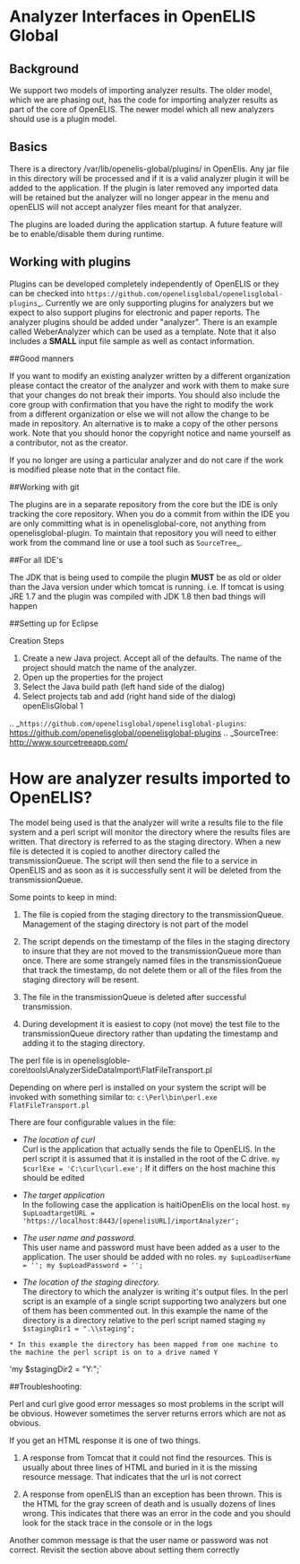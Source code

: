# Analyzer Interfaces in OpenELIS Global

## Background


We support two models of importing analyzer results. The older model,
which we are phasing out, has the code for importing analyzer results as
part of the core of OpenELIS. The newer model which all new analyzers
should use is a plugin model.

## Basics

There is a directory /var/lib/openelis-global/plugins/ in OpenElis. Any jar file in this directory
will be processed and if it is a valid analyzer plugin it will be added
to the application. If the plugin is later removed any imported data
will be retained but the analyzer will no longer appear in the menu and
openELIS will not accept analyzer files meant for that analyzer.

The plugins are loaded during the application startup. A future feature
will be to enable/disable them during runtime.

## Working with plugins

Plugins can be developed completely independently of OpenELIS or they
can be checked into
`https://github.com/openelisglobal/openelisglobal-plugins`_. Currently
we are only supporting plugins for analyzers but we expect to also
support plugins for electronic and paper reports. The analyzer plugins
should be added under "analyzer". There is an example called
WeberAnalyzer which can be used as a template. Note that it also
includes a **SMALL** input file sample as well as contact information.

##Good manners


If you want to modify an existing analyzer written by a different
organization please contact the creator of the analyzer and work with
them to make sure that your changes do not break their imports. You
should also include the core group with confirmation that you have the
right to modify the work from a different organization or else we will
not allow the change to be made in repository. An alternative is to make
a copy of the other persons work. Note that you should honor the
copyright notice and name yourself as a contributor, not as the creator.

If you no longer are using a particular analyzer and do not care if the
work is modified please note that in the contact file.

##Working with git


The plugins are in a separate repository from the core but the IDE is
only tracking the core repository. When you do a commit from within the
IDE you are only committing what is in openelisglobal-core, not anything
from openelisglobal-plugin. To maintain that repository you will need to
either work from the command line or use a tool such as `SourceTree`_.

##For all IDE's

The JDK that is being used to compile the plugin **MUST** be as old or
older than the Java version under which tomcat is running. i.e. If
tomcat is using JRE 1.7 and the plugin was compiled with JDK 1.8 then
bad things will happen

##Setting up for Eclipse


Creation Steps

1. Create a new Java project. Accept all of the defaults. The name of
   the project should match the name of the analyzer.
2. Open up the properties for the project
3. Select the Java build path (left hand side of the dialog)
4. Select projects tab and add (right hand side of the dialog)
   openElisGlobal 1

.. _`https://github.com/openelisglobal/openelisglobal-plugins`: https://github.com/openelisglobal/openelisglobal-plugins
.. _SourceTree: http://www.sourcetreeapp.com/

# How are analyzer results imported to OpenELIS?

The model being used is that the analyzer will write a results file to the file system and a perl script will monitor the directory where the results files are written. That directory is referred to as the staging directory.  When a new file is detected it is copied to another directory called the transmissionQueue.  The script will then send the file to a service in OpenELIS and as soon as it is successfully sent it will be deleted from the transmissionQueue.

Some points to keep in mind:

1. The file is copied from the staging directory to the transmissionQueue.  Management of the staging directory is not part of the model

1. The script depends on the timestamp of the files in the staging directory to insure that they are not moved to the transmissionQueue more than once.  There are some strangely named files in the transmissionQueue that track the timestamp, do not delete them or all of the files from the staging directory will be resent.

1. The file in the transmissionQueue is deleted after successful transmission.

1. During development it is easiest to copy (not move) the test file to the transmissionQueue directory rather than updating the timestamp and adding it to the staging directory.

The perl file is in openelisgloble-core\tools\AnalyzerSideDataImport\FlatFileTransport.pl 

Depending on where perl is installed on your system the script will be invoked with something similar to: `c:\Perl\bin\perl.exe FlatFileTransport.pl`

There are four configurable values in the file:
   *  *The location of curl*  
   Curl is the application that actually sends the file to OpenELIS.  In the perl script it is assumed that it is installed in the root of the C drive. `my $curlExe = 'C:\curl\curl.exe';`  If it differs on the host machine this should be edited

   *  *The target application*  
   In the following case the application is haitiOpenElis on the local host.
`my $upLoadtargetURL = 'https://localhost:8443/[openelisURL]/importAnalyzer';`

   *  *The user name and password.*  
   This user name and password must have been added as a user to the application.  The user should be added with no roles.
`my $upLoadUserName = '';
my $upLoadPassword = '';`


   *  *The location of the staging directory.*  
   The directory to which the analyzer is writing it's output files.  In the perl script is an example of a single script supporting two analyzers but one of them has been commented out.  In this example the name of the directory is a directory relative to the perl script named staging
`my $stagingDir1 = ".\\staging";`

    * In this example the directory has been mapped from one machine to the machine the perl script is on to a drive named Y
'my $stagingDir2 = "Y:";`

##Troubleshooting:

Perl and curl give good error messages so most problems in the script will be obvious.  However sometimes the server returns errors which are not as obvious.

If you get an HTML response it is one of two things.

1.  A response from Tomcat that it could not find the resources.  This is usually about three lines of HTML and buried in it is the missing resource message.  That indicates that the url is not correct
    
1. A response from openELIS than an exception has been thrown.  This is the HTML for the gray screen of death and is usually dozens of lines wrong.  This indicates that there was an error in the code and you should look for the stack trace in the console or in the logs

Another common message is that the user name or password was not correct.  Revisit the section above about setting them correctly 
